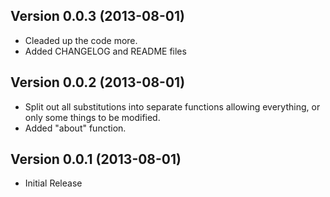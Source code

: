 ## Version 0.0.3 (2013-08-01)
 - Cleaded up the code more.
 - Added CHANGELOG and README files

## Version 0.0.2 (2013-08-01)
 - Split out all substitutions into separate functions allowing everything, or only some things to be modified.
 - Added "about" function.

## Version 0.0.1 (2013-08-01)

 - Initial Release

